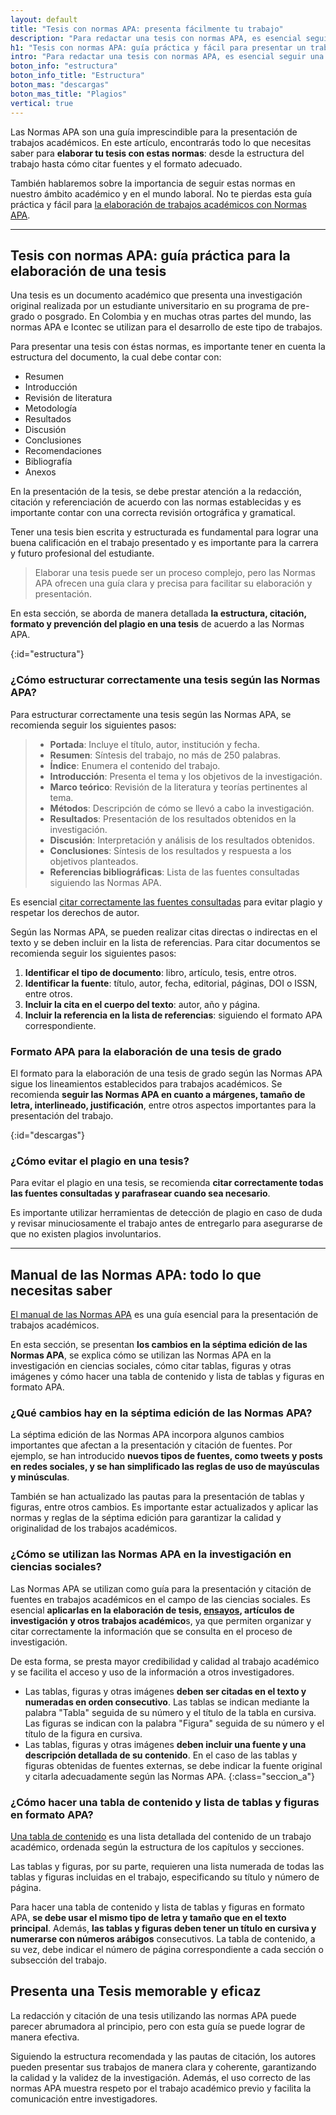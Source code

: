 ```yaml
---
layout: default
title: "Tesis con normas APA: presenta fácilmente tu trabajo"
description: "Para redactar una tesis con normas APA, es esencial seguir una estructura específica que facilite la comprensión y organización del trabajo"
h1: "Tesis con normas APA: guía práctica y fácil para presentar un trabajo académico"
intro: "Para redactar una tesis con normas APA, es esencial seguir una estructura específica que facilite la comprensión y organización del trabajo. A continuación, se presenta una estructura recomendada."
boton_info: "estructura"
boton_info_title: "Estructura"
boton_mas: "descargas"
boton_mas_title: "Plagios"
vertical: true
---
```

Las Normas APA son una guía imprescindible para la presentación de trabajos académicos. En este artículo, encontrarás todo lo que necesitas saber para **elaborar tu tesis con estas normas**: desde la estructura del trabajo hasta cómo citar fuentes y el formato adecuado.

También hablaremos sobre la importancia de seguir estas normas en nuestro ámbito académico y en el mundo laboral. No te pierdas esta guía práctica y fácil para [la elaboración de trabajos académicos con Normas APA]({{'normas-apa'|relative_url}} "Normas APA").

----

## Tesis con normas APA: guía práctica para la elaboración de una tesis

Una tesis es un documento académico que presenta una investigación original realizada por un estudiante universitario en su programa de pre-grado o posgrado. En Colombia y en muchas otras partes del mundo, las normas APA e Icontec se utilizan para el desarrollo de este tipo de trabajos.

Para presentar una tesis con éstas normas, es importante tener en cuenta la estructura del documento, la cual debe contar con:

* Resumen
* Introducción
* Revisión de literatura
* Metodología
* Resultados
* Discusión
* Conclusiones
* Recomendaciones
* Bibliografía
* Anexos

En la presentación de la tesis, se debe prestar atención a la redacción, citación y referenciación de acuerdo con las normas establecidas y es importante contar con una correcta revisión ortográfica y gramatical.

Tener una tesis bien escrita y estructurada es fundamental para lograr una buena calificación en el trabajo presentado y es importante para la carrera y futuro profesional del estudiante.

>Elaborar una tesis puede ser un proceso complejo, pero las Normas APA ofrecen una guía clara y precisa para facilitar su elaboración y presentación.

En esta sección, se aborda de manera detallada **la estructura, citación, formato y prevención del plagio en una tesis** de acuerdo a las Normas APA.
<!-- Anclaje para que la barra fijada no cubra el siguiente subtítulo -->
{:id="estructura"}

### ¿Cómo estructurar correctamente una tesis según las Normas APA?

Para estructurar correctamente una tesis según las Normas APA, se recomienda seguir los siguientes pasos:

>* **Portada**: Incluye el título, autor, institución y fecha.
>* **Resumen**: Síntesis del trabajo, no más de 250 palabras.
>* **Índice**: Enumera el contenido del trabajo.
>* **Introducción**: Presenta el tema y los objetivos de la investigación.
>* **Marco teórico**: Revisión de la literatura y teorías pertinentes al tema.
>* **Métodos**: Descripción de cómo se llevó a cabo la investigación.
>* **Resultados**: Presentación de los resultados obtenidos en la investigación.
>* **Discusión**: Interpretación y análisis de los resultados obtenidos.
>* **Conclusiones**: Síntesis de los resultados y respuesta a los objetivos planteados.
>* **Referencias bibliográficas**: Lista de las fuentes consultadas siguiendo las Normas APA.

Es esencial [citar correctamente las fuentes consultadas]({{'cita-trabajo-escrito'|relative_url}} "Citaciones") para evitar plagio y respetar los derechos de autor.

Según las Normas APA, se pueden realizar citas directas o indirectas en el texto y se deben incluir en la lista de referencias. Para citar documentos se recomienda seguir los siguientes pasos:

1. **Identificar el tipo de documento**: libro, artículo, tesis, entre otros.
2. **Identificar la fuente**: título, autor, fecha, editorial, páginas, DOI o ISSN, entre otros.
3. **Incluir la cita en el cuerpo del texto**: autor, año y página.
4. **Incluir la referencia en la lista de referencias**: siguiendo el formato APA correspondiente.

### Formato APA para la elaboración de una tesis de grado

El formato para la elaboración de una tesis de grado según las Normas APA sigue los lineamientos establecidos para trabajos académicos. Se recomienda **seguir las Normas APA en cuanto a márgenes, tamaño de letra, interlineado, justificación**, entre otros aspectos importantes para la presentación del trabajo.
<!-- Anclaje para que la barra fijada no cubra el siguiente subtítulo -->
{:id="descargas"}

### ¿Cómo evitar el plagio en una tesis?

Para evitar el plagio en una tesis, se recomienda **citar correctamente todas las fuentes consultadas y parafrasear cuando sea necesario**.

Es importante utilizar herramientas de detección de plagio en caso de duda y revisar minuciosamente el trabajo antes de entregarlo para asegurarse de que no existen plagios involuntarios.

----

## Manual de las Normas APA: todo lo que necesitas saber

[El manual de las Normas APA]({{'normas-apa'|relative_url}} "Normas APA") es una guía esencial para la presentación de trabajos académicos.

En esta sección, se presentan **los cambios en la séptima edición de las Normas APA**, se explica cómo se utilizan las Normas APA en la investigación en ciencias sociales, cómo citar tablas, figuras y otras imágenes y cómo hacer una tabla de contenido y lista de tablas y figuras en formato APA.

### ¿Qué cambios hay en la séptima edición de las Normas APA?

La séptima edición de las Normas APA incorpora algunos cambios importantes que afectan a la presentación y citación de fuentes. Por ejemplo, se han introducido **nuevos tipos de fuentes, como tweets y posts en redes sociales, y se han simplificado las reglas de uso de mayúsculas y minúsculas**.

También se han actualizado las pautas para la presentación de tablas y figuras, entre otros cambios. Es importante estar actualizados y aplicar las normas y reglas de la séptima edición para garantizar la calidad y originalidad de los trabajos académicos.

### ¿Cómo se utilizan las Normas APA en la investigación en ciencias sociales?

Las Normas APA se utilizan como guía para la presentación y citación de fuentes en trabajos académicos en el campo de las ciencias sociales. Es esencial **aplicarlas en la elaboración de tesis, [ensayos]({{'ensayos-con-normas-tecnicas'|relative_url}} "Ensayos"), artículos de investigación y otros trabajos académico**s, ya que permiten organizar y citar correctamente la información que se consulta en el proceso de investigación.

De esta forma, se presta mayor credibilidad y calidad al trabajo académico y se facilita el acceso y uso de la información a otros investigadores.

* Las tablas, figuras y otras imágenes **deben ser citadas en el texto y numeradas en orden consecutivo**. Las tablas se indican mediante la palabra "Tabla" seguida de su número y el título de la tabla en cursiva. Las figuras se indican con la palabra "Figura" seguida de su número y el título de la figura en cursiva.
* Las tablas, figuras y otras imágenes **deben incluir una fuente y una descripción detallada de su contenido**. En el caso de las tablas y figuras obtenidas de fuentes externas, se debe indicar la fuente original y citarla adecuadamente según las Normas APA.
{:class="seccion_a"}

### ¿Cómo hacer una tabla de contenido y lista de tablas y figuras en formato APA?

[Una tabla de contenido]({{'tabla-de-contenido-trabajo-escrito'|relative_url}} "Índice") es una lista detallada del contenido de un trabajo académico, ordenada según la estructura de los capítulos y secciones.

Las tablas y figuras, por su parte, requieren una lista numerada de todas las tablas y figuras incluidas en el trabajo, especificando su título y número de página.

Para hacer una tabla de contenido y lista de tablas y figuras en formato APA, **se debe usar el mismo tipo de letra y tamaño que en el texto principal**. Además, **las tablas y figuras deben tener un título en cursiva y numerarse con números arábigos** consecutivos. La tabla de contenido, a su vez, debe indicar el número de página correspondiente a cada sección o subsección del trabajo.

## Presenta una Tesis memorable y eficaz

La redacción y citación de una tesis utilizando las normas APA puede parecer abrumadora al principio, pero con esta guía se puede lograr de manera efectiva.

Siguiendo la estructura recomendada y las pautas de citación, los autores pueden presentar sus trabajos de manera clara y coherente, garantizando la calidad y la validez de la investigación. Además, el uso correcto de las normas APA muestra respeto por el trabajo académico previo y facilita la comunicación entre investigadores.

